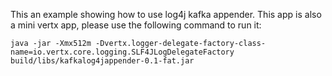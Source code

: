 This an example showing how to use log4j kafka appender. This app is also a mini vertx app, please use the following command to run it:

    java -jar -Xmx512m -Dvertx.logger-delegate-factory-class-name=io.vertx.core.logging.SLF4JLogDelegateFactory build/libs/kafkalog4jappender-0.1-fat.jar